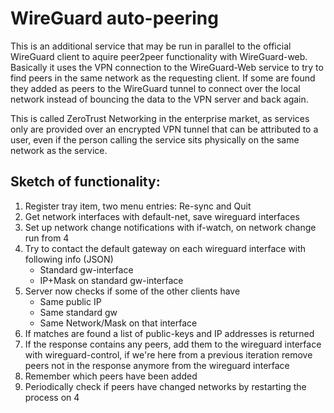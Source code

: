 # WireGuard auto-peering

This is an additional service that may be run in parallel to the official WireGuard client
to aquire peer2peer functionality with WireGuard-web. Basically it uses the VPN connection
to the WireGuard-Web service to try to find peers in the same network as the requesting
client. If some are found they added as peers to the WireGuard tunnel to connect over the
local network instead of bouncing the data to the VPN server and back again.

This is called ZeroTrust Networking in the enterprise market, as services only are provided
over an encrypted VPN tunnel that can be attributed to a user, even if the person calling
the service sits physically on the same network as the service.

## Sketch of functionality:

1. Register tray item, two menu entries: Re-sync and Quit
2. Get network interfaces with default-net, save wireguard interfaces
3. Set up network change notifications with if-watch, on network change run from 4
4. Try to contact the default gateway on each wireguard interface with following info (JSON)
   - Standard gw-interface
   - IP+Mask on standard gw-interface
5. Server now checks if some of the other clients have
   - Same public IP
   - Same standard gw
   - Same Network/Mask on that interface
6. If matches are found a list of public-keys and IP addresses is returned
7. If the response contains any peers, add them to the wireguard interface with wireguard-control, if we're here
   from a previous iteration remove peers not in the response anymore from the wireguard interface
8. Remember which peers have been added
9. Periodically check if peers have changed networks by restarting the process on 4
